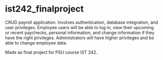 # ist242_finalproject

CRUD payroll application. Involves authentication, database integration, and user privileges.
Employee users will be able to log in, view their upcoming or recent paychecks, personal information, and change information if they have the right privileges.
Administrators will have higher privileges and be able to change employee data.

Made as final project for PSU course IST 242.
